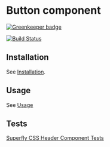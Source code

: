 # Button component

[![Greenkeeper badge](https://badges.greenkeeper.io/superflycss/component-button.svg)](https://greenkeeper.io/)

[![Build Status](https://travis-ci.org/superflycss/component-button.svg?branch=master)](https://travis-ci.org/superflycss/component-button)

## Installation

See [Installation](https://github.com/superflycss/superflycss/#installation).

## Usage

See [Usage](https://github.com/superflycss/superflycss/#usage)

## Tests

[Superfly CSS Header Component Tests](https://superflycss.github.io/component-button/target/test/html/)
